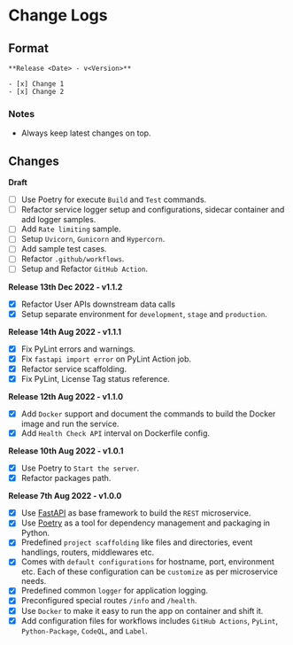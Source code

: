 # Change Logs

## Format

```
**Release <Date> - v<Version>**

- [x] Change 1
- [x] Change 2
```

### Notes

* Always keep latest changes on top.

## Changes

**Draft**

- [ ] Use Poetry for execute `Build` and `Test` commands.
- [ ] Refactor service logger setup and configurations, sidecar container and add logger samples.
- [ ] Add `Rate limiting` sample.
- [ ] Setup `Uvicorn`, `Gunicorn` and `Hypercorn`.
- [ ] Add sample test cases.
- [ ] Refactor `.github/workflows`.
- [ ] Setup and Refactor `GitHub Action`.

**Release 13th Dec 2022 - v1.1.2**

- [x] Refactor User APIs downstream data calls
- [x] Setup separate environment for `development`, `stage` and `production`.

**Release 14th Aug 2022 - v1.1.1**

- [x] Fix PyLint errors and warnings.
- [x] Fix `fastapi import error` on PyLint Action job.
- [x] Refactor service scaffolding.
- [x] Fix PyLint, License Tag status reference.

**Release 12th Aug 2022 - v1.1.0**

- [x] Add `Docker` support and document the commands to build the Docker image and run the service.
- [x] Add `Health Check API` interval on Dockerfile config.

**Release 10th Aug 2022 - v1.0.1**

- [x] Use Poetry to `Start the server`.
- [x] Refactor packages path.

**Release 7th Aug 2022 - v1.0.0**

- [x] Use [FastAPI](https://fastapi.tiangolo.com/) as base framework to build the `REST` microservice.
- [x] Use [Poetry](https://python-poetry.org/docs/) as a tool for dependency management and packaging in Python.
- [x] Predefined `project scaffolding` like files and directories, event handlings, routers, middlewares etc.
- [x] Comes with `default configurations` for hostname, port, environment etc. Each of these configuration can be `customize` as per microservice needs.
- [x] Predefined common `logger` for application logging.
- [x] Preconfigured special routes `/info` and `/health`.
- [x] Use `Docker` to make it easy to run the app on container and shift it.
- [x] Add configuration files for workflows includes `GitHub Actions`, `PyLint`, `Python-Package`, `CodeQL`, and `Label`.
